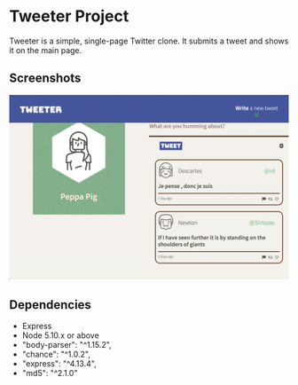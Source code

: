 # Tweeter Project

Tweeter is a simple, single-page Twitter clone. It submits a tweet and shows it on the main page. 

## Screenshots

!["screenshot of Tweeter"](https://github.com/lbtannahill/tweeter/blob/master/Screen%20Shot%202022-02-08%20at%208.15.30%20PM.png)

## Dependencies

- Express
- Node 5.10.x or above
- "body-parser": "^1.15.2",
- "chance": "^1.0.2",
- "express": "^4.13.4",
- "md5": "^2.1.0"
